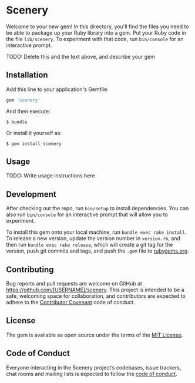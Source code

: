 # Scenery

Welcome to your new gem! In this directory, you'll find the files you need to be able to package up your Ruby library into a gem. Put your Ruby code in the file `lib/scenery`. To experiment with that code, run `bin/console` for an interactive prompt.

TODO: Delete this and the text above, and describe your gem

## Installation

Add this line to your application's Gemfile:

```ruby
gem 'scenery'
```

And then execute:

    $ bundle

Or install it yourself as:

    $ gem install scenery

## Usage

TODO: Write usage instructions here

## Development

After checking out the repo, run `bin/setup` to install dependencies. You can also run `bin/console` for an interactive prompt that will allow you to experiment.

To install this gem onto your local machine, run `bundle exec rake install`. To release a new version, update the version number in `version.rb`, and then run `bundle exec rake release`, which will create a git tag for the version, push git commits and tags, and push the `.gem` file to [rubygems.org](https://rubygems.org).

## Contributing

Bug reports and pull requests are welcome on GitHub at https://github.com/[USERNAME]/scenery. This project is intended to be a safe, welcoming space for collaboration, and contributors are expected to adhere to the [Contributor Covenant](http://contributor-covenant.org) code of conduct.

## License

The gem is available as open source under the terms of the [MIT License](https://opensource.org/licenses/MIT).

## Code of Conduct

Everyone interacting in the Scenery project’s codebases, issue trackers, chat rooms and mailing lists is expected to follow the [code of conduct](https://github.com/[USERNAME]/scenery/blob/master/CODE_OF_CONDUCT.md).
